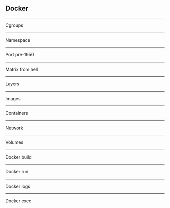 ## Docker

----

Cgroups

----

Namespace

----

Port pré-1950

----

Matrix from hell

----

Layers

----

Images

----

Containers

----

Network

----

Volumes

----

Docker build

----

Docker run

----

Docker logs

----

Docker exec
